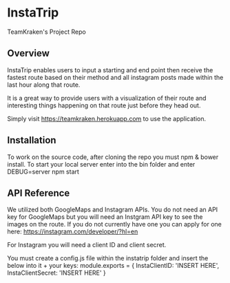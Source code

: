 # InstaTrip
TeamKraken's Project Repo

## Overview ##

InstaTrip enables users to input a starting and end point then receive the fastest route based on their method and all instagram posts made within the last hour along that route. 

It is a great way to provide users with a visualization of their route and interesting things happening on that route just before they head out.

Simply visit https://teamkraken.herokuapp.com to use the application.

## Installation ##

To work on the source code, after cloning the repo you must npm & bower install. 
To start your local server enter into the bin folder and enter DEBUG=server npm start

## API Reference ##

We utilized both GoogleMaps and Instagram APIs. You do not need an API key for GoogleMaps but you will need an Instgram API key to see the images on the route. If you do not currently have one you can apply for one here: https://instagram.com/developer/?hl=en

For Instagram you will need a client ID and client secret.

You must create a config.js file within the instatrip folder and insert the below into it + your keys:
module.exports = {
  InstaClientID: 'INSERT HERE',
  InstaClientSecret: 'INSERT HERE'
}

